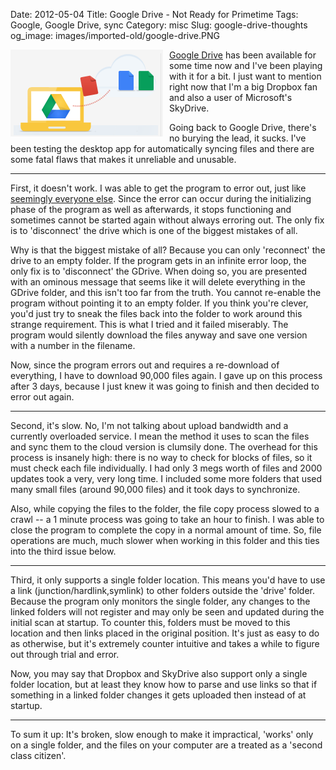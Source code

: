 Date: 2012-05-04
Title: Google Drive - Not Ready for Primetime
Tags: Google, Google Drive, sync
Category: misc
Slug: google-drive-thoughts
og_image: images/imported-old/google-drive.PNG

<img style="float:left; padding-right:10px" src="/images/imported-old/google-drive.PNG" />

[Google Drive](https://drive.google.com) has been available for some time now and I've been playing with it for a bit. I just want to mention right now that I'm a big Dropbox fan and also a user of Microsoft's SkyDrive.

Going back to Google Drive, there's no burying the lead, it sucks. I've been testing the desktop app for automatically syncing files and there are some fatal flaws that makes it unreliable and unusable.

***

First, it doesn't work. I was able to get the program to error out, just like [seemingly everyone else](http://productforums.google.com/forum/#!topic/drive/8DNEH3U6vbE). Since the error can occur during the initializing phase of the program as well as afterwards, it stops functioning and sometimes cannot be started again without always erroring out. The only fix is to 'disconnect' the drive which is one of the biggest mistakes of all.

Why is that the biggest mistake of all? Because you can only 'reconnect' the drive to an empty folder. If the program gets in an infinite error loop, the only fix is to 'disconnect' the GDrive. When doing so, you are presented with an ominous message that seems like it will delete everything in the GDrive folder, and this isn't too far from the truth. You cannot re-enable the program without pointing it to an empty folder. If you think you're clever, you'd just try to sneak the files back into the folder to work around this strange requirement. This is what I tried and it failed miserably. The program would silently download the files anyway and save one version with a number in the filename.

Now, since the program errors out and requires a re-download of everything, I have to download 90,000 files again. I gave up on this process after 3 days, because I just knew it was going to finish and then decided to error out again.

***

Second, it's slow. No, I'm not talking about upload bandwidth and a currently overloaded service. I mean the method it uses to scan the files and sync them to the cloud version is clumsily done. The overhead for this process is insanely high: there is no way to check for blocks of files, so it must check each file individually. I had only 3 megs worth of files and 2000 updates took a very, very long time. I included some more folders that used many small files (around 90,000 files) and it took days to synchronize.

Also, while copying the files to the folder, the file copy process slowed to a crawl -- a 1 minute process was going to take an hour to finish. I was able to close the program to complete the copy in a normal amount of time. So, file operations are much, much slower when working in this folder and this ties into the third issue below.

***

Third, it only supports a single folder location. This means you'd have to use a link (junction/hardlink,symlink) to other folders outside the 'drive' folder. Because the program only monitors the single folder, any changes to the linked folders will not register and may only be seen and updated during the initial scan at startup. To counter this, folders must be moved to this location and then links placed in the original position. It's just as easy to do as otherwise, but it's extremely counter intuitive and takes a while to figure out through trial and error.

Now, you may say that Dropbox and SkyDrive also support only a single folder location, but at least they know how to parse and use links so that if something in a linked folder changes it gets uploaded then instead of at startup.

***

To sum it up: It's broken, slow enough to make it impractical, 'works' only on a single folder, and the files on your computer are a treated as a 'second class citizen'.
